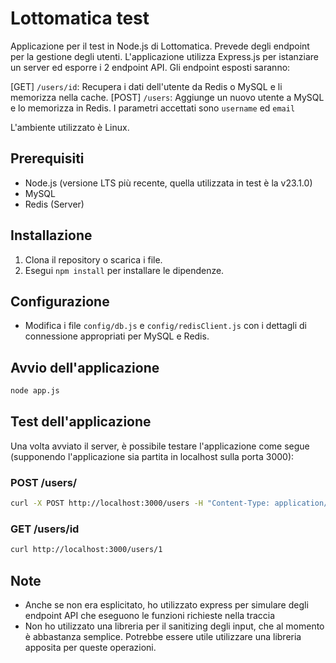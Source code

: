 # Lottomatica test

Applicazione per il test in Node.js di Lottomatica. Prevede degli endpoint per la gestione degli utenti.
L'applicazione utilizza Express.js per istanziare un server ed esporre i 2 endpoint API.
Gli endpoint esposti saranno:

[GET] `/users/id`: Recupera i dati dell'utente da Redis o MySQL e li memorizza nella cache.
[POST] `/users`: Aggiunge un nuovo utente a MySQL e lo memorizza in Redis. I parametri accettati sono `username` ed `email`

L'ambiente utilizzato è Linux.

## Prerequisiti
- Node.js (versione LTS più recente, quella utilizzata in test è la v23.1.0)
- MySQL
- Redis (Server)

## Installazione
1. Clona il repository o scarica i file.
2. Esegui `npm install` per installare le dipendenze.


## Configurazione
- Modifica i file `config/db.js` e `config/redisClient.js` con i dettagli di connessione appropriati per MySQL e Redis.


## Avvio dell'applicazione
```bash
node app.js
```

## Test dell'applicazione
Una volta avviato il server, è possibile testare l'applicazione come segue (supponendo l'applicazione sia partita in localhost sulla porta 3000):

### POST /users/
```bash
curl -X POST http://localhost:3000/users -H "Content-Type: application/json" -d '{"username": "username_example", "email": "email@example.com"}'
```

### GET /users/id
```bash
curl http://localhost:3000/users/1
```

## Note
- Anche se non era esplicitato, ho utilizzato express per simulare degli endpoint API che eseguono le funzioni richieste nella traccia
- Non ho utilizzato una libreria per il sanitizing degli input, che al momento è abbastanza semplice. Potrebbe essere utile utilizzare una libreria apposita per queste operazioni.